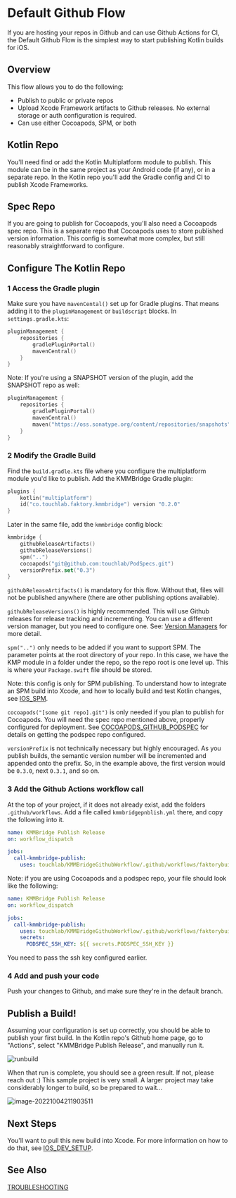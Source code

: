 # Default Github Flow

If you are hosting your repos in Github and can use Github Actions for CI, the Default Github Flow is the simplest way to start publishing Kotlin builds for iOS.

## Overview

This flow allows you to do the following:

* Publish to public or private repos
* Upload Xcode Framework artifacts to Github releases. No external storage or auth configuration is required.
* Can use either Cocoapods, SPM, or both

## Kotlin Repo

You'll need find or add the Kotlin Multiplatform module to publish. This module can be in the same project as your Android code (if any), or in a separate repo. In the Kotlin repo you'll add the Gradle config and CI to publish Xcode Frameworks.

## Spec Repo

If you are going to publish for Cocoapods, you'll also need a Cocoapods spec repo. This is a separate repo that Cocoapods uses to store published version information. This config is somewhat more complex, but still reasonably straightforward to configure.

## Configure The Kotlin Repo

### 1 Access the Gradle plugin

Make sure you have `mavenCental()` set up for Gradle plugins. That means adding it to the `pluginManagement` or `buildscript` blocks. In `settings.gradle.kts`:

```kotlin
pluginManagement {
    repositories {
        gradlePluginPortal()
        mavenCentral()
    }
}
```

Note: If you're using a SNAPSHOT version of the plugin, add the SNAPSHOT repo as well:

```kotlin
pluginManagement {
    repositories {
        gradlePluginPortal()
        mavenCentral()
        maven("https://oss.sonatype.org/content/repositories/snapshots")
    }
}
```

### 2 Modify the Gradle Build

Find the `build.gradle.kts` file where you configure the multiplatform module you'd like to publish. Add the KMMBridge Gradle plugin:

```kotlin
plugins {
    kotlin("multiplatform")
    id("co.touchlab.faktory.kmmbridge") version "0.2.0"
}
```

Later in the same file, add the `kmmbridge` config block:

```kotlin
kmmbridge {
    githubReleaseArtifacts()
    githubReleaseVersions()
    spm("..")
    cocoapods("git@github.com:touchlab/PodSpecs.git")
    versionPrefix.set("0.3")
}
```

`githubReleaseArtifacts()` is mandatory for this flow. Without that, files will not be published anywhere (there are other publishing options available).

`githubReleaseVersions()` is highly recommended. This will use Github releases for release tracking and incrementing. You can use a different version manager, but you need to configure one. See: [Version Managers](CONFIGURATION_OVERVIEW.md#version-managers) for more detail.

`spm("..")` only needs to be added if you want to support SPM. The parameter points at the root directory of your repo. In this case, we have the KMP module in a folder under the repo, so the repo root is one level up. This is where your `Package.swift` file should be stored.

Note: this config is only for SPM publishing. To understand how to integrate an SPM build into Xcode, and how to locally build and test Kotlin changes, see [IOS_SPM](IOS_SPM.md).

`cocoapods("[some git repo].git")` is only needed if you plan to publish for Cocoapods. You will need the spec repo mentioned above, properly configured for deployment. See  [COCOAPODS_GITHUB_PODSPEC](COCOAPODS_GITHUB_PODSPEC.md) for details on getting the podspec repo configured.

`versionPrefix` is not technically necessary but highly encouraged. As you publish builds, the semantic version number will be incremented and appended onto the prefix. So, in the example above, the first version would be `0.3.0`, next `0.3.1`, and so on.

### 3 Add the Github Actions workflow call

At the top of your project, if it does not already exist, add the folders `.github/workflows`. Add a file called `kmmbridgepnblish.yml` there, and copy the following into it.

```yaml
name: KMMBridge Publish Release
on: workflow_dispatch

jobs:
  call-kmmbridge-publish:
    uses: touchlab/KMMBridgeGithubWorkflow/.github/workflows/faktorybuild.yml@main
```

Note: if you are using Cocoapods and a podspec repo, your file should look like the following:

```yaml
name: KMMBridge Publish Release
on: workflow_dispatch

jobs:
  call-kmmbridge-publish:
    uses: touchlab/KMMBridgeGithubWorkflow/.github/workflows/faktorybuild.yml@main
    secrets:
      PODSPEC_SSH_KEY: ${{ secrets.PODSPEC_SSH_KEY }}
```

You need to pass the ssh key configured earlier.

### 4 Add and push your code

Push your changes to Github, and make sure they're in the default branch.

## Publish a Build!

Assuming your configuration is set up correctly, you should be able to publish your first build. In the Kotlin repo's Github home page, go to "Actions", select "KMMBridge Publish Release", and manually run it.

![runbuild](https://tl-navigator-images.s3.us-east-1.amazonaws.com/docimages/2022-10-04_21-14-runbuild.png)

When that run is complete, you should see a green result. If not, please reach out :) This sample project is very small. A larger project may take considerably longer to build, so be prepared to wait...

![image-20221004211903511](https://tl-navigator-images.s3.us-east-1.amazonaws.com/docimages/2022-10-04_21-19-image-20221004211903511.png)

## Next Steps

You'll want to pull this new build into Xcode. For more information on how to do that, see  [IOS_DEV_SETUP](IOS_DEV_SETUP.md).

## See Also

[TROUBLESHOOTING](TROUBLESHOOTING.md)